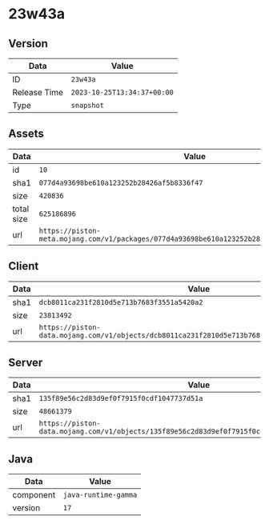 # 23w43a

## Version

|**Data**        | **Value**                 |
|----------------|-------------------------|
| ID   | ```23w43a```   |
| Release Time   | ```2023-10-25T13:34:37+00:00```   |
| Type   | ```snapshot```   |

## Assets

|**Data**        | **Value**                 |
|----------------|-------------------------|
| id   | ```10```   |
| sha1   | ```077d4a93698be610a123252b28426af5b8336f47```   |
| size   | ```420836```   |
| total size  | ```625186896```  |
| url       | ```https://piston-meta.mojang.com/v1/packages/077d4a93698be610a123252b28426af5b8336f47/10.json``` |

## Client

|**Data**        | **Value**                 |
|----------------|-------------------------|
| sha1   | ```dcb8011ca231f2810d5e713b7683f3551a5420a2```   |
| size   | ```23813492```   |
| url       | ```https://piston-data.mojang.com/v1/objects/dcb8011ca231f2810d5e713b7683f3551a5420a2/client.jar``` |

## Server

|**Data**        | **Value**                 |
|----------------|-------------------------|
| sha1   | ```135f89e56c2d83d9ef0f7915f0cdf1047737d51a```   |
| size   | ```48661379```   |
| url       | ```https://piston-data.mojang.com/v1/objects/135f89e56c2d83d9ef0f7915f0cdf1047737d51a/server.jar``` |

## Java

|**Data**        | **Value**                 |
|----------------|-------------------------|
| component   | ```java-runtime-gamma```   |
| version   | ```17```   |